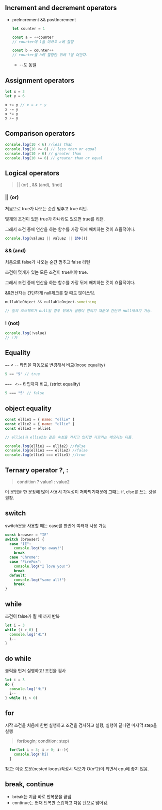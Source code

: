 ## Increment and decrement operators

- preIncrement && postIncrement

  ```js
  let counter = 1

  const a = ++counter
  // counter에 1을 더하고 a에 할당

  const b = counter++
  // counter를 b에 할당한 뒤에 1을 더한다.
  ```

  - --도 동일

## Assignment operators

```js
let x = 3
let y = 6

x += y // x = x + y
x -= y
x *= y
x /= y
```

## Comparison operators

```js
console.log(10 < 6) //less than
console.log(10 <= 6) // less than or equal
console.log(10 > 6) // greater than
console.log(10 >= 6) // greater than or equal
```

## Logical operators

> || (or) , && (and), !(not)

### || (or)

처음으로 true가 나오는 순간 멈추고 true 리턴.

몇개의 조건이 있든 true가 하나라도 있으면 true를 리턴.

그래서 조건 중에 연산을 하는 함수를 가장 뒤에 배치하는 것이 효율적이다.

```js
console.log(value1 || value2 || 함수())
```

### && (and)

처음으로 false가 나오는 순간 멈추고 false 리턴

조건이 몇개가 있는 모든 조건이 true여야 true.

그래서 조건 중에 연산을 하는 함수를 가장 뒤에 배치하는 것이 효율적이다.

&&연산자는 간단하게 null체크를 할 때도 많이쓰임.

```js
nullableObject && nullableOnject.something

// 앞의 오브젝트가 null일 경우 뒤에가 실행이 안되기 때문에 간단히 null체크가 가능.
```

### ! (not)

```js
console.log(!value)
// !가
```

## Equality

`==` < -- 타입을 자동으로 변경해서 비교(loose equality)

```js
5 == "5" // true
```

`=== ` <-- 타입까지 비교, (strict equality)

```js
5 === "5" // false
```

## object equality

```js
const ellie1 = { name: "ellie" }
const ellie2 = { name: "ellie" }
const ellie3 = ellie1

// ellie1과 ellie2는 같은 속성을 가지고 있지만 가르키는 메모리는 다름.

console.log(ellie1 == ellie2) //false
console.log(ellie1 === ellie2) //false
console.log(ellie1 === ellie3) //true
```

## Ternary operator ?, :

> condition ? value1 : value2

이 문법을 한 문장에 많이 사용시 가독성이 저하되기때문에 그때는 if, else를 쓰는 것을 권장.

## switch

switch문을 사용할 때는 case를 한번에 여러개 사용 가능

```js
const browser = "IE"
switch (browser) {
  case "IE":
    console.log("go away!")
    break
  case "Chrome":
  case "FireFox":
    console.log("I love you!")
    break
  default:
    console.log("same all!")
    break
}
```

## while

조건이 false가 될 때 까지 반복

```js
let i = 3
while (i > 0) {
  console.log("Hi")
  i--
}
```

## do while

블럭을 먼저 실행하고! 조건을 검사

```js
let i = 3
do {
  console.log("Hi")
  i--
} while (i > 0)
```

## for

시작 조건을 처음에 한번 실행하고 조건을 검사하고 실행, 실행이 끝나면 마지막 step을 실행

> for(begin; condition; step)

```js
  for(let i = 3; i > 0; i--){
    console.log('hi)
  }
```

참고: 이중 포문(nested loops)작성시 빅오가 O(n^2)이 되면서 cpu에 좋지 않음.

## break, continue

- break는 지금 바로 반복문을 끝냄
- continue는 현재 반복만 스킵하고 다음 턴으로 넘어감.
